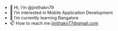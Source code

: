 - 👋 Hi, I’m @jinithakn79
- 👀 I’m interested in Mobile Application Development
- 🌱 I’m currently learning Bangalore
- 📫 How to reach me jinithakn77@gmail.com

<!---
jinithakn79/jinithakn79 is a ✨ special ✨ repository because its `README.md` (this file) appears on your GitHub profile.
You can click the Preview link to take a look at your changes.
--->
